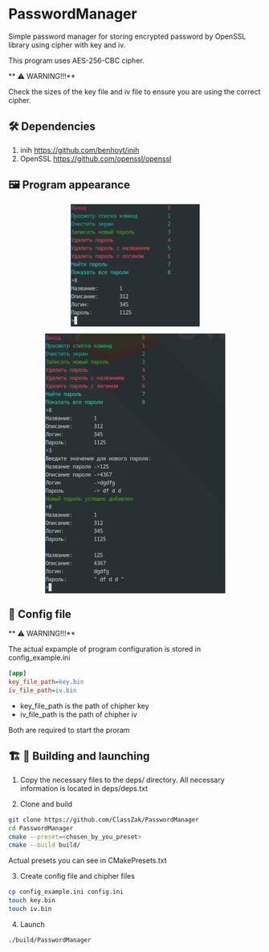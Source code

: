 # PasswordManager

Simple password manager for storing encrypted password by OpenSSL library using cipher with key and iv.

This program uses AES-256-CBC cipher.

** ⚠️ WARNING!!!**

Check the sizes of the key file and iv file to ensure you are using the correct cipher.

## 🛠 Dependencies

1. inih https://github.com/benhoyt/inih
2. OpenSSL https://github.com/openssl/openssl

## 🖼️ Program appearance

<p align="center">
	<img align="center" src="https://github.com/ClassZak/PasswordManager/blob/master/screenshot1.png"/>
</p>
<p align="center">
	<img align="center" src="https://github.com/ClassZak/PasswordManager/blob/master/screenshot2.png"/>
</p>

## 📰 Config file

** ⚠️ WARNING!!!**

The actual expample of program configuration is stored in config\_example.ini

```ini
[app]
key_file_path=key.bin
iv_file_path=iv.bin
```

- key\_file\_path is the path of chipher key
- iv\_file\_path is the path of chipher iv

Both are required to start the proram

## 🏗 🚀 Building and launching

1. Copy the necessary files to the deps/ directory. All necessary information is located in deps/deps.txt

2. Clone and build

```bash
git clone https://github.com/ClassZak/PasswordManager
cd PasswordManager
cmake --preset=<chosen_by_you_preset>
cmake --build build/
```

Actual presets you can see in CMakePresets.txt

3. Create config file and chipher files

```bash
cp config_example.ini config.ini
touch key.bin
touch iv.bin
```

4. Launch

```bash
./build/PasswordManager
```

